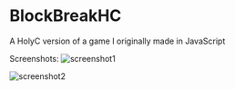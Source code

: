 # BlockBreakHC
A HolyC version of a game I originally made in JavaScript

Screenshots:
![screenshot1](images/Screenshot1.png, "Screenshot 1")

![screenshot2](images/Screenshot2.png, "Screenshot 2")